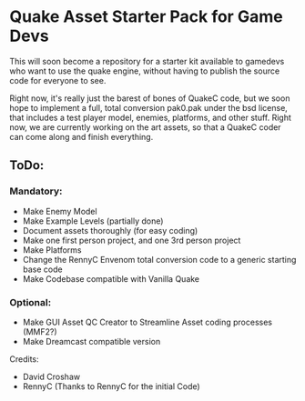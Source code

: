 # Quake Asset Starter Pack for Game Devs
This will soon become a repository for a starter kit available to gamedevs who want to use the quake engine, without having to publish the source code for everyone to see.

Right now, it's really just the barest of bones of QuakeC code, but we soon hope to implement a full, total conversion pak0.pak under the bsd license, that includes a test player model, enemies, platforms, and other stuff. Right now, we are currently working on the art assets, so that a QuakeC coder can come along and finish everything.

## ToDo:

### Mandatory:
- Make Enemy Model
- Make Example Levels (partially done)
- Document assets thoroughly (for easy coding)
- Make one first person project, and one 3rd person project
- Make Platforms
- Change the RennyC Envenom total conversion code to a generic starting base code
- Make Codebase compatible with Vanilla Quake

### Optional:

- Make GUI Asset QC Creator to Streamline Asset coding processes (MMF2?)
- Make Dreamcast compatible version

Credits:
- David Croshaw
- RennyC (Thanks to RennyC for the initial Code)
